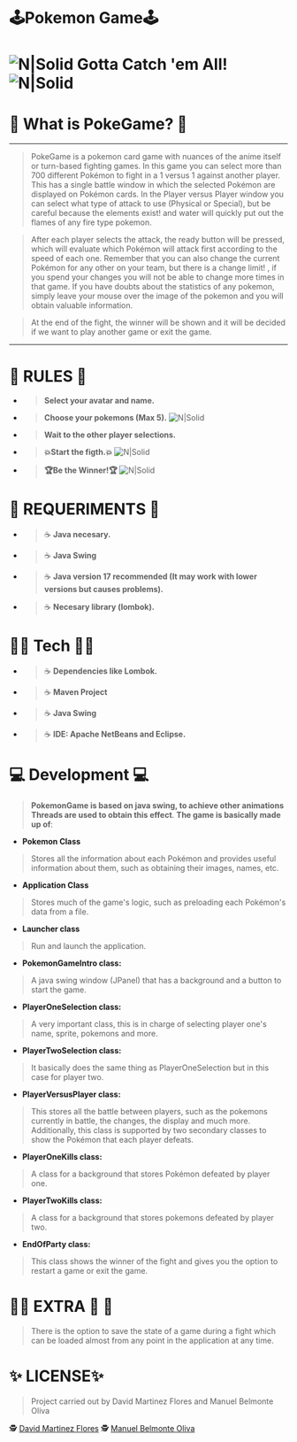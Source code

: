 # 🕹**️Pokemon Game**🕹️

# ![N|Solid](https://i.imgur.com/QhKlmsK.png) **Gotta Catch 'em All!** ![N|Solid](https://i.imgur.com/QhKlmsK.png)


# 💖  **What is PokeGame?** 💖
-------------------------
>PokeGame is a pokemon card game with nuances of the anime itself or turn-based fighting games.
In this game you can select more than 700 different Pokémon to fight in a 1 versus 1 against another player. 
This has a single battle window in which the selected Pokémon are displayed on Pokémon cards. In the Player versus Player window you can select what type of attack to use (Physical or Special), but be careful because the elements exist! and water will quickly put out the flames of any fire type pokemon.

>After each player selects the attack, the ready button will be pressed, which will evaluate which Pokémon will attack first according to the speed of each one.
Remember that you can also change the current Pokémon for any other on your team, but there is a change limit! , if you spend your changes you will not be able to change more times in that game.
If you have doubts about the statistics of any pokemon, simply leave your mouse over the image of the pokemon and you will obtain valuable information.

>At the end of the fight, the winner will be shown and it will be decided if we want to play another game or exit the game.
--------------------------------------
# 🚓  **RULES** 🚓
- >**Select your avatar and name.**
- >**Choose your pokemons (Max 5).**
![N|Solid](https://i.gyazo.com/6c57889916d815caac360a275ca50a9e.png)
- >**Wait to the other player selections.**
- >**💥Start the figth.💥**
![N|Solid](https://i.gyazo.com/d22c258b2536cb207a05119d4b4a2292.png)
- >**🏆Be the Winner!🏆**
![N|Solid](https://i.gyazo.com/d5d373a71d3601d2774a9760b2642faa.png)

# 💾 **REQUERIMENTS** 💾
- >☕ **Java necesary.**
- >☕ **Java Swing**
- >☕ **Java version 17 recommended (It may work with lower versions but causes problems).**
- >☕ **Necesary library (lombok).**

#  👨‍💻 **Tech** 👨‍💻
- > ☕ **Dependencies like Lombok.**
- > ☕ **Maven Project**
- > ☕ **Java Swing**
- > ☕ **IDE: Apache NetBeans and Eclipse.**

# 💻 **Development** 💻
>**PokemonGame is based on java swing, to achieve other animations Threads are used to obtain this effect**.
>**The game is basically made up of**:
- **Pokemon Class**
 >Stores all the information about each Pokémon and provides useful information about them, such as obtaining their images, names, etc.
- **Application Class**
>Stores much of the game's logic, such as preloading each Pokémon's data from a file.
- **Launcher class**
>Run and launch the application.
- **PokemonGameIntro class:**
>A java swing window (JPanel) that has a background and a button to start the game.
- **PlayerOneSelection class:**
>A very important class, this is in charge of selecting player one's name, sprite, pokemons and more.
- **PlayerTwoSelection class:**
>It basically does the same thing as PlayerOneSelection but in this case for player two.
- **PlayerVersusPlayer class:**
>This stores all the battle between players, such as the pokemons currently in battle, the changes, the display and much more. Additionally, this class is supported by two secondary classes to show the Pokémon that each player defeats.
- **PlayerOneKills class:**
>A class for a background that stores Pokémon defeated by player one.
- **PlayerTwoKills class:**
>A class for a background that stores pokemons defeated by player two.
- **EndOfParty class:**
>This class shows the winner of the fight and gives you the option to restart a game or exit the game.

# 🎁🎃 **EXTRA** 🎃 🎁
>There is the option to save the state of a game during a fight which can be loaded almost from any point in the application at any time.

# ✨ **LICENSE**✨    
>Project carried out by David Martinez Flores and Manuel Belmonte Oliva

🕵 [️David Martinez Flores](https://github.com/DavidMartinezFlores)
🕵️ [Manuel Belmonte Oliva](https://github.com/zanux02)
